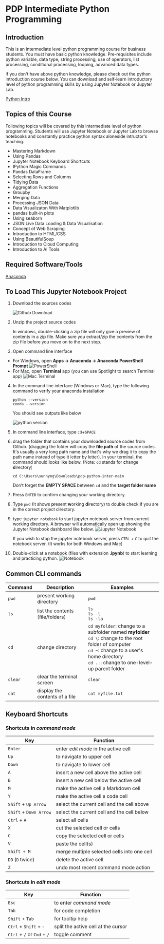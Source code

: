 # PDP Intermediate Python Programming

## Introduction

This is an intermediate level python programming course for business students. You must have basic python knowledge. Pre-requisites include python variable, data type, string processing, use of operators, list processing, conditional processing, looping, advanced data types.

If you don't have above python knowledge, please check out the python introduction course below. You can download and self-learn introductory level of python programming skills by using Jupyter Notebook or Jupyter Lab.

[Python Intro](https://github.com/ngsanluk/PythonIntro-Answer)

## Topics of this Course

Following topics will be covered by this intermediate level of python programming. Students will use Jupyter Notebook or Jupyter Lab to browse notebooks and constantly practice python syntax aloneside intructor's teaching.

- Mastering Markdown
- Using Pandas
- Jupyter Notebook Keyboard Shortcuts
- IPython Magic Commands
- Pandas DataFrame
- Selecting Rows and Columns
- Tidying Data
- Aggregation Functions
- Groupby
- Merging Data
- Processing JSON Data
- Data Visualizaton With Matplotlib
- pandas built-in plots
- Using seaborn
- JSON Live Data Loading & Data Visualisation
- Concept of Web Scraping
- Introduction to HTML/CSS
- Using BeautifulSoup
- Introduction to Cloud Computing
- Introduction to AI Tools

## Required Software/Tools

[Anaconda](https://www.anaconda.com/download)

## To Load This Jupyter Notebook Project

1. Download the sources codes

   ![Github Download](./images/github-download.png)

2. Unzip the project source codes

   In windows, double-clicking a zip file will only give a preview of contents in a zip file. Make sure you extract/zip the contents from the zip file before you move on to the next step.

3. Open command line interface

- For Windows, open **Apps -> Anaconda -> Anaconda PowerShell Prompt**
  ![PowerShell](./images/anaconda-powershell.png)
- For Mac, open **Terminal** app (you can use Spotlight to search Terminal app)
  ![Mac Terminal](./images/mac-terminal.png)

4. In the command line interface (Windows or Mac), type the following command to verify your anaconda installation

   ```
   python --version
   conda --version
   ```

   You should see outputs like below

   ![python version](./images/python-version.png)

5. In command line interface, type `cd`+`SPACE`
6. drag the folder that contains your downloaded source codes from Github. (dragging the folder will copy the **file path** of the source codes. It's usually a very long path name and that's why we drag it to copy the path name instead of type it letter by letter). In your terminal, the command should looks like below. (Note: `cd` stands for **c**hange **d**irectory)

   `cd C:\Users\sunnyng\Downloads\pdp-python-inter-main`

   Don't forget the **EMPTY SPACE** between `cd` and the **target folder name**

7. Press `ENTER` to confirm changing your working directory.
8. Type `pwd` (It shows **p**resent **w**orking **d**irectory) to double check if you are in the correct project directory.
9. type `jupyter notebook` to start jupyter notebook server from current working directory. A browser will automatically open up showing the Jupyter Notebook dashboard like below.
   ![Jupyter Notebook](./images/jupyter-notebook.png)

   If you wish to stop the jupyter notebook server, press `CTRL` + `C` to quit the notebook server. (It works for both Windows and Mac)

10. Double-click at a notebook (files with extension **.ipynb**) to start learning and practicing python.
    ![Notebook](./images/notebook.png)

## Common CLI commands

| Command | Description                      | Examples                                                                                                                                                                                                     |
| ------- | -------------------------------- | ------------------------------------------------------------------------------------------------------------------------------------------------------------------------------------------------------------ |
| `pwd`   | present working directory        | `pwd`                                                                                                                                                                                                        |
| `ls`    | list the contents (file/folders) | `ls` <br> `ls -l` <br> `ls -la`                                                                                                                                                                              |
| `cd`    | change directory                 | `cd myfolder`: change to a subfolder named **myfolder** <br> `cd \`: change to the root folder of computer <br> `cd ~`: change to a user's home directory <br> `cd ..`: change to one-level-up parent folder |
| `clear` | clear the terminal screen        | `clear`                                                                                                                                                                                                      |
| `cat`   | display the contents of a file   | `cat myfile.txt`                                                                                                                                                                                             |

## Keyboard Shortcuts

### Shortcuts in _command mode_

| Key                    | Function                                    |
| ---------------------- | ------------------------------------------- |
| `Enter`                | enter _edit mode_ in the active cell        |
| `Up`                   | to navigate to upper cell                   |
| `Down`                 | to navigate to lower cell                   |
| `A`                    | insert a new cell above the active cell     |
| `B`                    | insert a new cell below the active cell     |
| `M`                    | make the active cell a Markdown cell        |
| `Y`                    | make the active cell a code cell            |
| `Shift` + `Up Arrow`   | select the current cell and the cell above  |
| `Shift` + `Down Arrow` | select the current cell and the cell below  |
| `Ctrl` + `A`           | select all cells                            |
| `X`                    | cut the selected cell or cells              |
| `C`                    | copy the selected cell or cells             |
| `V`                    | paste the cell(s)                           |
| `Shift + M`            | merge multiple selected cells into one cell |
| `DD` (`D` twice)       | delete the active cell                      |
| `Z`                    | undo most recent command mode action        |

### Shortcuts in _edit mode_

| Key                         | Function                            |
| --------------------------- | ----------------------------------- |
| `Esc`                       | to enter _command mode_             |
| `Tab`                       | for code completion                 |
| `Shift` + `Tab`             | for tooltip help                    |
| `Ctrl` + `Shift` + `-`      | split the active cell at the cursor |
| `Ctrl` + `/` or `Cmd` + `/` | toggle comment                      |
